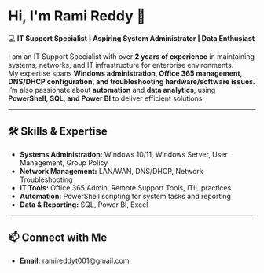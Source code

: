 # Hi, I'm Rami Reddy 👋

💻 **IT Support Specialist | Aspiring System Administrator | Data Enthusiast**

I am an IT Support Specialist with over **2 years of experience** in maintaining systems, networks, and IT infrastructure for enterprise environments.  
My expertise spans **Windows administration, Office 365 management, DNS/DHCP configuration, and troubleshooting hardware/software issues**.  
I’m also passionate about **automation** and **data analytics**, using **PowerShell, SQL, and Power BI** to deliver efficient solutions.

---

## 🛠 Skills & Expertise
- **Systems Administration:** Windows 10/11, Windows Server, User Management, Group Policy
- **Network Management:** LAN/WAN, DNS/DHCP, Network Troubleshooting
- **IT Tools:** Office 365 Admin, Remote Support Tools, ITIL practices
- **Automation:** PowerShell scripting for system tasks and reporting
- **Data & Reporting:** SQL, Power BI, Excel

---


## 📫 Connect with Me
- **Email:** ramireddyt001@gmail.com
